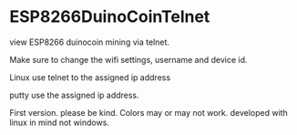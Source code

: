 # ESP8266DuinoCoinTelnet
view ESP8266 duinocoin mining via telnet.

Make sure to change the wifi settings, username and device id. 

Linux use telnet to the assigned ip address

putty use the assigned ip address.

First version.  please be kind.  Colors may or may not work.  developed with linux in mind not windows.  
